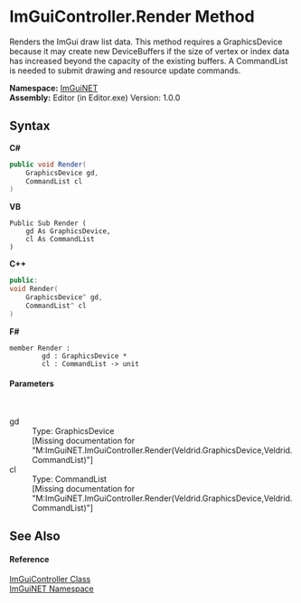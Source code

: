 # ImGuiController.Render Method 
 

Renders the ImGui draw list data. This method requires a GraphicsDevice because it may create new DeviceBuffers if the size of vertex or index data has increased beyond the capacity of the existing buffers. A CommandList is needed to submit drawing and resource update commands.

**Namespace:**&nbsp;<a href="7ecbdf68-1567-8265-0ab1-032412bfb743">ImGuiNET</a><br />**Assembly:**&nbsp;Editor (in Editor.exe) Version: 1.0.0

## Syntax

**C#**<br />
``` C#
public void Render(
	GraphicsDevice gd,
	CommandList cl
)
```

**VB**<br />
``` VB
Public Sub Render ( 
	gd As GraphicsDevice,
	cl As CommandList
)
```

**C++**<br />
``` C++
public:
void Render(
	GraphicsDevice^ gd, 
	CommandList^ cl
)
```

**F#**<br />
``` F#
member Render : 
        gd : GraphicsDevice * 
        cl : CommandList -> unit 

```


#### Parameters
&nbsp;<dl><dt>gd</dt><dd>Type: GraphicsDevice<br />\[Missing <param name="gd"/> documentation for "M:ImGuiNET.ImGuiController.Render(Veldrid.GraphicsDevice,Veldrid.CommandList)"\]</dd><dt>cl</dt><dd>Type: CommandList<br />\[Missing <param name="cl"/> documentation for "M:ImGuiNET.ImGuiController.Render(Veldrid.GraphicsDevice,Veldrid.CommandList)"\]</dd></dl>

## See Also


#### Reference
<a href="dc8569e8-a101-000f-d0db-652eaa2a83fb">ImGuiController Class</a><br /><a href="7ecbdf68-1567-8265-0ab1-032412bfb743">ImGuiNET Namespace</a><br />